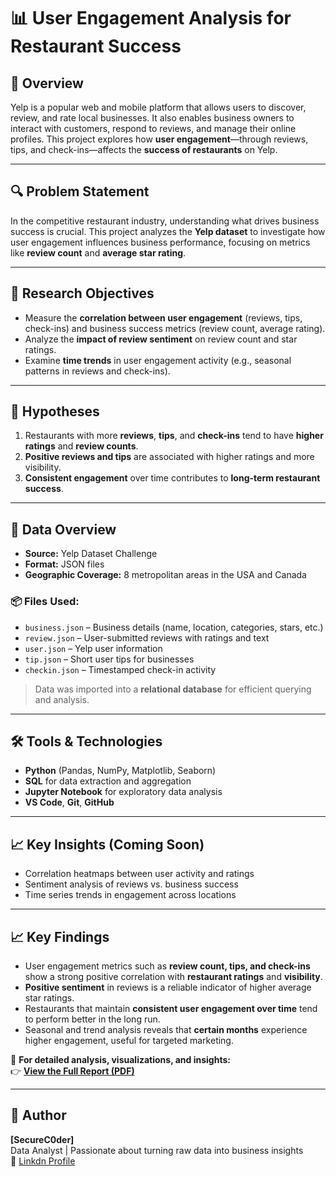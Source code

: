 # 📊 User Engagement Analysis for Restaurant Success

## 📝 Overview
Yelp is a popular web and mobile platform that allows users to discover, review, and rate local businesses. It also enables business owners to interact with customers, respond to reviews, and manage their online profiles. This project explores how **user engagement**—through reviews, tips, and check-ins—affects the **success of restaurants** on Yelp.

---

## 🔍 Problem Statement
In the competitive restaurant industry, understanding what drives business success is crucial. This project analyzes the **Yelp dataset** to investigate how user engagement influences business performance, focusing on metrics like **review count** and **average star rating**.

---

## 🎯 Research Objectives

- Measure the **correlation between user engagement** (reviews, tips, check-ins) and business success metrics (review count, average rating).
- Analyze the **impact of review sentiment** on review count and star ratings.
- Examine **time trends** in user engagement activity (e.g., seasonal patterns in reviews and check-ins).

---

## 🧪 Hypotheses

1. Restaurants with more **reviews**, **tips**, and **check-ins** tend to have **higher ratings** and **review counts**.
2. **Positive reviews and tips** are associated with higher ratings and more visibility.
3. **Consistent engagement** over time contributes to **long-term restaurant success**.

---

## 📁 Data Overview

- **Source:** Yelp Dataset Challenge
- **Format:** JSON files
- **Geographic Coverage:** 8 metropolitan areas in the USA and Canada

### 📦 Files Used:
- `business.json` – Business details (name, location, categories, stars, etc.)
- `review.json` – User-submitted reviews with ratings and text
- `user.json` – Yelp user information
- `tip.json` – Short user tips for businesses
- `checkin.json` – Timestamped check-in activity

> Data was imported into a **relational database** for efficient querying and analysis.

---

## 🛠 Tools & Technologies
- **Python** (Pandas, NumPy, Matplotlib, Seaborn)
- **SQL** for data extraction and aggregation
- **Jupyter Notebook** for exploratory data analysis
- **VS Code**, **Git**, **GitHub**

---

## 📈 Key Insights (Coming Soon)
- Correlation heatmaps between user activity and ratings
- Sentiment analysis of reviews vs. business success
- Time series trends in engagement across locations

---
## 📈 Key Findings

- User engagement metrics such as **review count, tips, and check-ins** show a strong positive correlation with **restaurant ratings** and **visibility**.
- **Positive sentiment** in reviews is a reliable indicator of higher average star ratings.
- Restaurants that maintain **consistent user engagement over time** tend to perform better in the long run.
- Seasonal and trend analysis reveals that **certain months** experience higher engagement, useful for targeted marketing.

📄 **For detailed analysis, visualizations, and insights:**  
👉 **[View the Full Report (PDF)](/Financial%20Report.pdf)**

---
## 👤 Author
**[SecureC0der]**  
Data Analyst | Passionate about turning raw data into business insights  
🔗 [Linkdn Profile](https://www.linkedin.com/in/muhammad-haris-780bb821a)


